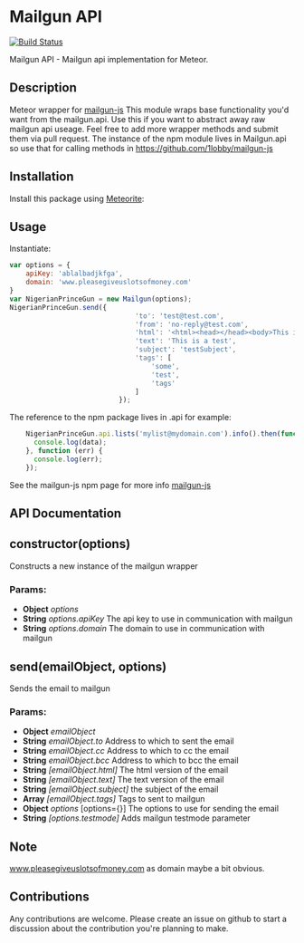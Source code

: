 Mailgun API
=====================
[![Build Status](https://secure.travis-ci.org/gfk-ba/meteor-mailgun-api.png)](http://travis-ci.org/gfk-ba/meteor-mailgun-api)

Mailgun API - Mailgun api implementation for Meteor.

Description
------------
Meteor wrapper for [mailgun-js](https://www.npmjs.org/package/mailgun-js)
This module wraps base functionality you'd want from the mailgun.api. Use this if you want to abstract away raw mailgun api useage.
Feel free to add more wrapper methods and submit them via pull request.
The instance of the npm module lives in Mailgun.api so use that for calling methods in https://github.com/1lobby/mailgun-js

Installation
------------
Install this package using [Meteorite](https://github.com/oortcloud/meteorite/):

Usage
-----
Instantiate:
``` javascript
var options = {
    apiKey: 'ablalbadjkfga',
    domain: 'www.pleasegiveuslotsofmoney.com'
}
var NigerianPrinceGun = new Mailgun(options);
NigerianPrinceGun.send({
                               'to': 'test@test.com',
                               'from': 'no-reply@test.com',
                               'html': '<html><head></head><body>This is a test</body></html>',
                               'text': 'This is a test',
                               'subject': 'testSubject',
                               'tags': [
                                   'some',
                                   'test',
                                   'tags'
                               ]
                           });
```

The reference to the npm package lives in .api for example:
``` javascript
    NigerianPrinceGun.api.lists('mylist@mydomain.com').info().then(function (data) {
      console.log(data);
    }, function (err) {
      console.log(err);
    });
```

See the mailgun-js npm page for more info [mailgun-js](https://www.npmjs.org/package/mailgun-js)

API Documentation
------------

## constructor(options)

Constructs a new instance of the mailgun wrapper

### Params:

* **Object** *options*
* **String** *options.apiKey* The api key to use in communication with mailgun
* **String** *options.domain* The domain to use in communication with mailgun

## send(emailObject, options)

Sends the email to mailgun

### Params:

* **Object** *emailObject*
* **String** *emailObject.to* Address to which to sent the email
* **String** *emailObject.cc* Address to which to cc the email
* **String** *emailObject.bcc* Address to which to bcc the email
* **String** *[emailObject.html]* The html version of the email
* **String** *[emailObject.text]* The text version of the email
* **String** *[emailObject.subject]* the subject of the email
* **Array** *[emailObject.tags]* Tags to sent to mailgun
* **Object** *options* [options={}] The options to use for sending the email
* **String** *[options.testmode]* Adds mailgun testmode parameter

Note
-----
www.pleasegiveuslotsofmoney.com as domain maybe a bit obvious.


Contributions
-------------
Any contributions are welcome. Please create an issue on github to start a discussion about the contribution you're planning to make.